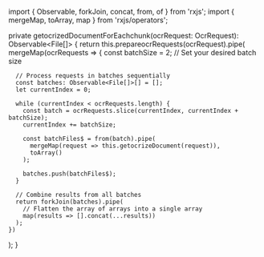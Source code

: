 import { Observable, forkJoin, concat, from, of } from 'rxjs';
import { mergeMap, toArray, map } from 'rxjs/operators';

private getocrizedDocumentForEachchunk(ocrRequest: OcrRequest): Observable<File[]> {
  return this.prepareocrRequests(ocrRequest).pipe(
    mergeMap(ocrRequests => {
      const batchSize = 2; // Set your desired batch size

      // Process requests in batches sequentially
      const batches: Observable<File[]>[] = [];
      let currentIndex = 0;

      while (currentIndex < ocrRequests.length) {
        const batch = ocrRequests.slice(currentIndex, currentIndex + batchSize);
        currentIndex += batchSize;

        const batchFiles$ = from(batch).pipe(
          mergeMap(request => this.getocrizeDocument(request)),
          toArray()
        );

        batches.push(batchFiles$);
      }

      // Combine results from all batches
      return forkJoin(batches).pipe(
        // Flatten the array of arrays into a single array
        map(results => [].concat(...results))
      );
    })
  );
}

